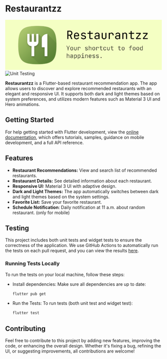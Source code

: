 # Restaurantzz

![Header](/docs/images/header.png)
![Unit Testing](https://github.com/waffiqaziz/restaurantzz/actions/workflows/flutter-test.yml/badge.svg)

**Restaurantzz** is a Flutter-based restaurant recommendation app. The app allows users to discover and explore recommended restaurants with an elegant and responsive UI. It supports both dark and light themes based on system preferences, and utilizes modern features such as Material 3 UI and Hero animations.

## Getting Started

For help getting started with Flutter development, view the
[online documentation](https://docs.flutter.dev/), which offers tutorials,
samples, guidance on mobile development, and a full API reference.

## Features

- **Restaurant Recommendations:** View and search list of recommended restaurants.
- **Restaurant Details:** See detailed information about each restaurant.
- **Responsive UI:** Material 3 UI with adaptive design.
- **Dark and Light Themes:** The app automatically switches between dark and light themes based on the system settings.
- **Favorite List:** Save your favorite restaurant.
- **Schedule Notification**: Daily notification at 11 a.m. about random restaurant. (only for mobile)

## Testing

This project includes both unit tests and widget tests to ensure the correctness of the application. We use GitHub Actions to automatically run the tests on each pull request, and you can view the results [here](https://github.com/waffiqaziz/restaurantzz/actions/workflows/flutter-test.yml).

### Running Tests Locally

To run the tests on your local machine, follow these steps:

- Install dependencies: Make sure all dependencies are up to date:

   ```bash
   flutter pub get
   ```

- Run the Tests: To run tests (both unit test and widget test):

   ```bash
   flutter test
   ```

## Contributing

Feel free to contribute to this project by adding new features, improving the code, or enhancing the overall design.
Whether it's fixing a bug, refining the UI, or suggesting improvements, all contributions are welcome!

